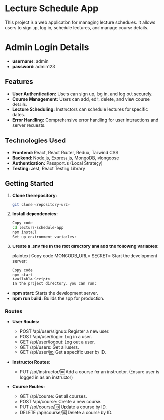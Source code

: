 # Lecture Schedule App

This project is a web application for managing lecture schedules. It allows users to sign up, log in, schedule lectures, and manage course details.

# Admin Login Details
- **username**: admin
- **password**: admin123

## Features

- **User Authentication:** Users can sign up, log in, and log out securely.
- **Course Management:** Users can add, edit, delete, and view course details.
- **Lecture Scheduling:** Instructors can schedule lectures for specific dates.
- **Error Handling:** Comprehensive error handling for user interactions and server requests.

## Technologies Used

- **Frontend:** React, React Router, Redux, Tailwind CSS
- **Backend:** Node.js, Express.js, MongoDB, Mongoose
- **Authentication:** Passport.js (Local Strategy)
- **Testing:** Jest, React Testing Library

## Getting Started

1. **Clone the repository:**

   ```bash
   git clone <repository-url>

2. **Install dependencies:**

    ```bash
    Copy code
    cd lecture-schedule-app
    npm install
    Set up environment variables:

3. **Create a .env file in the root directory and add the following variables:**

    plaintext
    Copy code
    MONGODB_URL=<your-mongodb-url>
    SECRET=<your-secret-key>
    Start the development server:

    ```bash
    Copy code
    npm start
    Available Scripts
    In the project directory, you can run:

- **npm start:** Starts the development server.
- **npm run build:** Builds the app for production.

### Routes

- **User Routes:**
  - POST /api/user/signup: Register a new user.
  - POST /api/user/login: Log in a user.
  - GET /api/user/logout: Log out a user.
  - GET /api/users: Get all users.
  - GET /api/user/:id: Get a specific user by ID.

- **Instructor Routes:**
  - PUT /api/instructor/:id: Add a course for an instructor. (Ensure user is logged in as an instructor)
  
- **Course Routes:**
  - GET /api/course: Get all courses.
  - POST /api/course: Create a new course.
  - PUT /api/course/:id: Update a course by ID.
  - DELETE /api/course/:id: Delete a course by ID.
